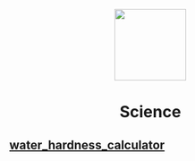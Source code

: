<p align="center"><img src="https://github.com/ahampriyanshu/scripts_101/raw/metadata/logo/science.png" width=128 height=128 ></p>

<h1 align="center">Science</h1>

## [water_hardness_calculator](/water_hardness_calculator)
